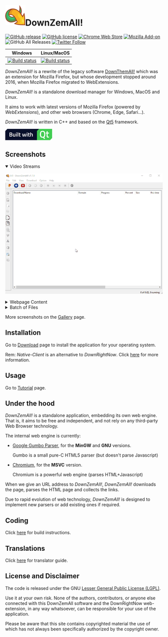 <img align="left" src="./src/icons/logo/icon64.png">

# DownZemAll!

[![GitHub release](https://img.shields.io/github/v/release/setvisible/downzemall.svg)](../../releases/latest)
[![GitHub license](https://img.shields.io/github/license/setvisible/downzemall.svg)](LICENSE) 
[![Chrome Web Store](https://img.shields.io/chrome-web-store/users/modofbhnhlagjmejdbalnijgncppjeio?label=users&logo=google)](https://chrome.google.com/webstore/detail/down-right-now/modofbhnhlagjmejdbalnijgncppjeio "Google Chrome Add-on")
[![Mozilla Add-on](https://img.shields.io/amo/users/down-right-now?label=users&logo=mozilla)](https://addons.mozilla.org/firefox/addon/down-right-now/ "Mozilla Firefox Add-on")
![GitHub All Releases](https://img.shields.io/github/downloads/setvisible/DownZemAll/total)
[![Twitter Follow](https://img.shields.io/twitter/follow/downzemall?label=Follow)](https://twitter.com/downzemall)


| Windows | Linux/MacOS |
|---------|-----------|
| [![Build status](https://ci.appveyor.com/api/projects/status/github/setvisible/downzemall?branch=master&svg=true)](https://ci.appveyor.com/project/setvisible/downzemall) | [![Build status](https://api.travis-ci.org/setvisible/downzemall.svg?branch=master)](https://travis-ci.org/setvisible/downzemall) |


*DownZemAll!* is a rewrite of the legacy software [DownThemAll!](https://en.wikipedia.org/wiki/DownThemAll! "https://en.wikipedia.org/wiki/DownThemAll!") which was an extension for Mozilla Firefox, but whose development stopped around 2016, when Mozilla Firefox migrated to WebExtensions.

*DownZemAll!* is a standalone download manager for Windows, MacOS and Linux. 

It aims to work with latest versions of Mozilla Firefox (powered by *WebExtensions*), and other web browsers (Chrome, Edge, Safari...). 

*DownZemAll!* is written in C++ and based on the [Qt5](https://www.qt.io/ "https://www.qt.io/") framework.

[![Built with Qt](./screenshots/built_with_qt.png)](https://www.qt.io/ "Go to Qt official site - www.qt.io")


## Screenshots

<details open="">
<summary>Video Streams</summary>

![Video Download](./screenshots/anim_youtube.gif)

</details>
<details>
<summary>Webpage Content</summary>

![WebPage](./screenshots/anim_01.gif)

</details>
<details>
<summary>Batch of Files</summary>

![Batch](./screenshots/anim_02.gif)

</details>

More screenshots on the [Gallery](https://setvisible.github.io/DownZemAll/category/screenshots.html "Go to Screenshots page") page.


## Installation

Go to [Download](https://setvisible.github.io/DownZemAll/category/download.html) page to install the application for your operating system.

Rem: *Native-Client* is an alternative to *DownRightNow*. Click [here](NativeClient.md "NativeClient.md") for more information.


## Usage

Go to [Tutorial](https://setvisible.github.io/DownZemAll/category/tutorial.html) page.

## Under the hood

*DownZemAll!* is a standalone application, embedding its own web engine. That is, it aims to be free and independent, and not rely on any third-party Web Browser technology.

The internal web engine is currently:

* [Google Gumbo Parser](https://github.com/google/gumbo-parser "https://github.com/google/gumbo-parser"), for the **MinGW** and **GNU** versions. 

     Gumbo is a small pure-C HTML5 parser (but doesn't parse Javascript)

* [Chromium](https://fr.wikipedia.org/wiki/Chromium "https://fr.wikipedia.org/wiki/Chromium"), for the **MSVC** version.

     Chromium is a powerful web engine (parses HTML+Javascript)

When we give an URL address to *DownZemAll!*, *DownZemAll!* downloads the page, parses the HTML page and collects the links.

Due to rapid evolution of web technology, *DownZemAll!* is designed to implement new parsers or add existing ones if required.


## Coding

Click [here](DEVELOPERS.md "DEVELOPERS.md") for build instructions.


## Translations

Click [here](TRANSLATORS.md "TRANSLATORS.md") for translator guide.


## License and Disclaimer

The code is released under the GNU [Lesser General Public License (LGPL)](LICENSE "LICENSE").

Use it at your own risk. None of the authors, contributors, or anyone else connected with this DownZemAll software and the DownRightNow web-extension, in any way whatsoever, can be responsible for your use of the application. 

Please be aware that this site contains copyrighted material the use of which has not always been specifically authorized by the copyright owner.
